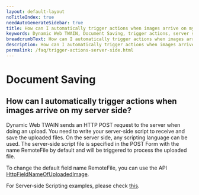 ```yaml
---
layout: default-layout
noTitleIndex: true
needAutoGenerateSidebar: true
title: How can I automatically trigger actions when images arrive on my server side?
keywords: Dynamic Web TWAIN, Document Saving, trigger actions, server side
breadcrumbText: How can I automatically trigger actions when images arrive on my server side?
description: How can I automatically trigger actions when images arrive on my server side?
permalink: /faq/trigger-actions-server-side.html
---
```


# Document Saving

## How can I automatically trigger actions when images arrive on my server side?

Dynamic Web TWAIN sends an HTTP POST request to the server when doing an upload. You need to write your server-side script to receive and save the uploaded files. On the server side, any scripting language can be used. The server-side script file is specified in the POST Form with the name RemoteFile by default and will be triggered to process the uploaded file.

To change the default field name RemoteFile, you can use the API <a href="https://www.dynamsoft.com/web-twain/docs/info/api/WebTwain_IO.html?ver=latest#httpfieldnameofuploadedimage" target="_blank">HttpFieldNameOfUploadedImage</a>.

For Server-side Scripting examples, please check <a href="https://www.dynamsoft.com/web-twain/docs/indepth/development/Server-script.html?ver=latest" target="_blank">this</a>.
